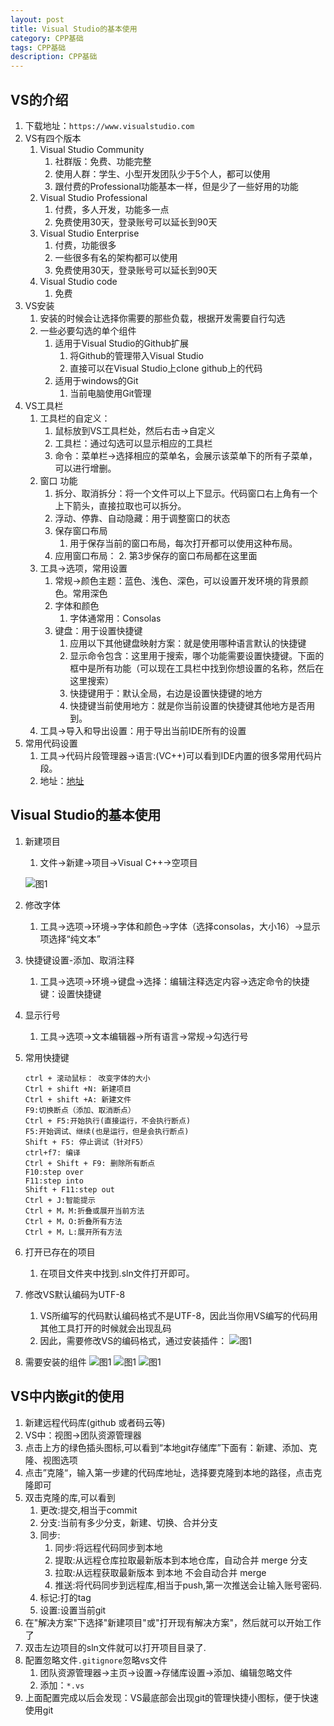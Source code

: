 ```yaml
---
layout: post
title: Visual Studio的基本使用
category: CPP基础
tags: CPP基础
description: CPP基础
---  
```


## VS的介绍
1. 下载地址：`https://www.visualstudio.com`
2. VS有四个版本
    1. Visual Studio Community
        1. 社群版：免费、功能完整
        2. 使用人群：学生、小型开发团队少于5个人，都可以使用
        3. 跟付费的Professional功能基本一样，但是少了一些好用的功能
    2. Visual Studio Professional
        1. 付费，多人开发，功能多一点
        2. 免费使用30天，登录账号可以延长到90天
    3. Visual Studio Enterprise
        1. 付费，功能很多
        2. 一些很多有名的架构都可以使用
        3. 免费使用30天，登录账号可以延长到90天
    4. Visual Studio code
        1. 免费
3. VS安装
    1. 安装的时候会让选择你需要的那些负载，根据开发需要自行勾选
    2. 一些必要勾选的单个组件
        1. 适用于Visual Studio的Github扩展
            1. 将Github的管理带入Visual Studio
            2. 直接可以在Visual Studio上clone github上的代码
        2. 适用于windows的Git
            1. 当前电脑使用Git管理
4. VS工具栏
    1. 工具栏的自定义：
        1. 鼠标放到VS工具栏处，然后右击->自定义
        2. 工具栏：通过勾选可以显示相应的工具栏
        3. 命令：菜单栏->选择相应的菜单名，会展示该菜单下的所有子菜单，可以进行增删。
    2. 窗口 功能
        1. 拆分、取消拆分：将一个文件可以上下显示。代码窗口右上角有一个上下箭头，直接拉取也可以拆分。
        2. 浮动、停靠、自动隐藏：用于调整窗口的状态
        3. 保存窗口布局
            1. 用于保存当前的窗口布局，每次打开都可以使用这种布局。
        4. 应用窗口布局：
            2. 第3步保存的窗口布局都在这里面
    3. 工具->选项，常用设置
        1. 常规->颜色主题：蓝色、浅色、深色，可以设置开发环境的背景颜色。常用深色
        2. 字体和颜色
            1. 字体通常用：Consolas
        3. 键盘：用于设置快捷键
            1. 应用以下其他键盘映射方案：就是使用哪种语言默认的快捷键
            2. 显示命令包含：这里用于搜索，哪个功能需要设置快捷键。下面的框中是所有功能（可以现在工具栏中找到你想设置的名称，然后在这里搜索）
            3. 快捷键用于：默认全局，右边是设置快捷键的地方
            4. 快捷键当前使用地方：就是你当前设置的快捷键其他地方是否用到。
    4. 工具->导入和导出设置：用于导出当前IDE所有的设置
5. 常用代码设置
    1. 工具->代码片段管理器->语言:(VC++)可以看到IDE内置的很多常用代码片段。
    2. 地址：[地址](https://blog.csdn.net/qq_20309055/article/details/78877903)
       
## Visual Studio的基本使用
1. 新建项目
    1. 文件->新建->项目->Visual C++->空项目
        
    ![图1](https://raw.githubusercontent.com/zhoghua123/imgsBed/master/cpp01.png)

2. 修改字体
    1. 工具->选项->环境->字体和颜色->字体（选择consolas，大小16）->显示项选择“纯文本”
3. 快捷键设置-添加、取消注释
    1. 工具->选项->环境->键盘->选择：编辑注释选定内容->选定命令的快捷键：设置快捷键
4. 显示行号
    1. 工具->选项->文本编辑器->所有语言->常规->勾选行号
5. 常用快捷键 
    
    ```
    ctrl + 滚动鼠标： 改变字体的大小
    Ctrl + shift +N: 新建项目
    Ctrl + shift +A: 新建文件 
    F9:切换断点（添加、取消断点）
    Ctrl + F5:开始执行(直接运行，不会执行断点) 
    F5:开始调试、继续(也是运行，但是会执行断点) 
    Shift + F5: 停止调试（针对F5）
    ctrl+f7: 编译
    Ctrl + Shift + F9: 删除所有断点 
    F10:step over
    F11:step into
    Shift + F11:step out
    Ctrl + J:智能提示
    Ctrl + M，M:折叠或展开当前方法 
    Ctrl + M，O:折叠所有方法
    Ctrl + M，L:展开所有方法
    ```
6. 打开已存在的项目
    1. 在项目文件夹中找到.sln文件打开即可。
7. 修改VS默认编码为UTF-8 
    1. VS所编写的代码默认编码格式不是UTF-8，因此当你用VS编写的代码用其他工具打开的时候就会出现乱码
    2. 因此，需要修改VS的编码格式，通过安装插件：
    ![图1](https://raw.githubusercontent.com/zhoghua123/imgsBed/master/cpp02.png)
8. 需要安装的组件 
    ![图1](https://raw.githubusercontent.com/zhoghua123/imgsBed/master/cpp03.png)
    ![图1](https://raw.githubusercontent.com/zhoghua123/imgsBed/master/cpp04.png)
    ![图1](https://raw.githubusercontent.com/zhoghua123/imgsBed/master/cpp05.png)

## VS中内嵌git的使用
1. 新建远程代码库(github 或者码云等)
2. VS中：视图->团队资源管理器
3. 点击上方的绿色插头图标,可以看到“本地git存储库”下面有：新建、添加、克隆、视图选项
4. 点击”克隆“，输入第一步建的代码库地址，选择要克隆到本地的路径，点击克隆即可
5. 双击克隆的库,可以看到
    1. 更改:提交,相当于commit
    2. 分支:当前有多少分支，新建、切换、合并分支
    3. 同步:
        1. 同步:将远程代码同步到本地
        2. 提取:从远程仓库拉取最新版本到本地仓库，自动合并 merge 分支
        3. 拉取:从远程获取最新版本 到本地   不会自动合并 merge
        4. 推送:将代码同步到远程库,相当于push,第一次推送会让输入账号密码.
    4. 标记:打的tag
    5. 设置:设置当前git
6. 在"解决方案"下选择"新建项目"或"打开现有解决方案"，然后就可以开始工作了
7. 双击左边项目的sln文件就可以打开项目目录了.
8. 配置忽略文件`.gitignore`忽略vs文件
    1. 团队资源管理器->主页->设置->存储库设置->添加、编辑忽略文件
    2. 添加：`*.vs`
9. 上面配置完成以后会发现：VS最底部会出现git的管理快捷小图标，便于快速使用git


